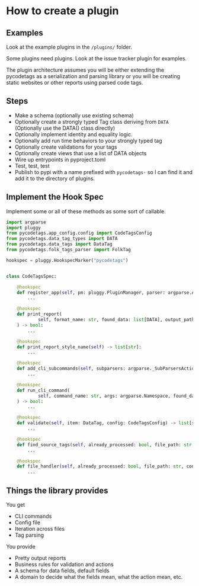 # How to create a plugin

## Examples

Look at the example plugins in the `/plugins/` folder.

Some plugins need plugins. Look at the issue tracker plugin for examples.

The plugin architecture assumes you will be either extending the pycodetags as a serialization and parsing library or
you will be creating static websites or other reports using parsed code tags.

## Steps

- Make a schema (optionally use existing schema)
- Optionally create a strongly typed Tag class deriving from `DATA` (Optionally use the DATA() class directly)
- Optionally implement identity and equality logic.
- Optionally add run time behaviors to your strongly typed tag
- Optionally create validations for your tags
- Optionally create views that use a list of DATA objects
- Wire up entrypoints in pyproject.toml
- Test, test, test
- Publish to pypi with a name prefixed with `pycodetags-` so I can find it and add it to the directory of plugins.

## Implement the Hook Spec

Implement some or all of these methods as some sort of callable.

```python
import argparse
import pluggy
from pycodetags.app_config.config import CodeTagsConfig
from pycodetags.data_tag_types import DATA
from pycodetags.data_tags import DataTag
from pycodetags.folk_tags_parser import FolkTag

hookspec = pluggy.HookspecMarker("pycodetags")


class CodeTagsSpec:

    @hookspec
    def register_app(self, pm: pluggy.PluginManager, parser: argparse.ArgumentParser) -> bool:
        ...

    @hookspec
    def print_report(
            self, format_name: str, found_data: list[DATA], output_path: str, config: CodeTagsConfig
    ) -> bool:
        ...

    @hookspec
    def print_report_style_name(self) -> list[str]:
        ...

    @hookspec
    def add_cli_subcommands(self, subparsers: argparse._SubParsersAction) -> None:  # type: ignore[type-arg]
        ...

    @hookspec
    def run_cli_command(
            self, command_name: str, args: argparse.Namespace, found_data: list[DATA], config: CodeTagsConfig
    ) -> bool:
        ...

    @hookspec
    def validate(self, item: DataTag, config: CodeTagsConfig) -> list[str]:
        ...

    @hookspec
    def find_source_tags(self, already_processed: bool, file_path: str, config: CodeTagsConfig) -> list[FolkTag]:
        ...

    @hookspec
    def file_handler(self, already_processed: bool, file_path: str, config: CodeTagsConfig) -> bool:
        ...
```

## Things the library provides

You get

- CLI commands
- Config file
- Iteration across files
- Tag parsing

You provide

- Pretty output reports
- Business rules for validation and actions
- A schema for data fields, default fields
- A domain to decide what the fields mean, what the action mean, etc.
